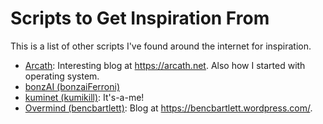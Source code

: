 # Scripts to Get Inspiration From
This is a list of other scripts I've found around the internet for inspiration.

- [Arcath](https://github.com/Arcath/screeps-code): Interesting blog at https://arcath.net. Also how I started with operating system.
- [bonzAI (bonzaiFerroni)](https://github.com/bonzaiferroni/bonzAI)
- [kuminet (kumikill)](https://github.com/kumikill): It's-a-me!
- [Overmind (bencbartlett)](https://github.com/bencbartlett/Overmind): Blog at https://bencbartlett.wordpress.com/.